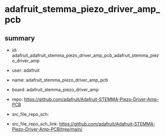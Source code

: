 # adafruit_stemma_piezo_driver_amp_pcb
 
## summary 
* id: adafruit_adafruit_stemma_piezo_driver_amp_pcb_adafruit_stemma_piezo_driver_amp
* user: adafruit
* name: adafruit_stemma_piezo_driver_amp_pcb
* board: adafruit_stemma_piezo_driver_amp
* repo: https://github.com/adafruit/Adafruit-STEMMA-Piezo-Driver-Amp-PCB



* src_file_repo_sch: 
* src_file_repo_sch_link: https://github.com/adafruit/Adafruit-STEMMA-Piezo-Driver-Amp-PCB/tree/main/





